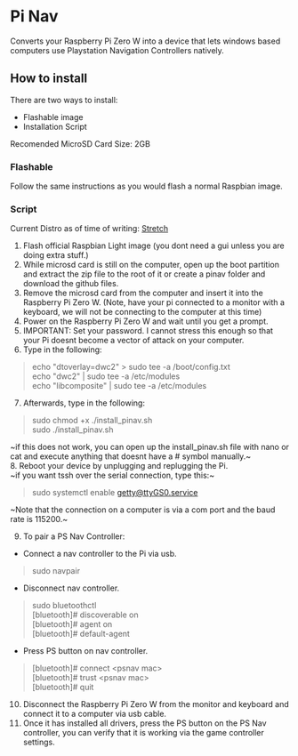 # Pi Nav
Converts your Raspberry Pi Zero W into a device that lets windows based computers use Playstation Navigation Controllers natively.

## How to install
There are two ways to install:
* Flashable image
* Installation Script  

Recomended MicroSD Card Size: 2GB

### Flashable
Follow the same instructions as you would flash a normal Raspbian image.

### Script
Current Distro as of time of writing: [Stretch](https://www.raspberrypi.org/downloads/raspbian/)  
1. Flash official Raspbian Light image (you dont need a gui unless you are doing extra stuff.)
2. While microsd card is still on the computer, open up the boot partition and extract the zip file to the root of it or create a pinav folder and download the github files.
3. Remove the microsd card from the computer and insert it into the Raspberry Pi Zero W. (Note, have your pi connected to a monitor with a keyboard, we will not be connecting to the computer at this time)
4. Power on the Raspberry Pi Zero W and wait until you get a prompt.
5. IMPORTANT: Set your password.  I cannot stress this enough so that your Pi doesnt become a vector of attack on your computer.
6. Type in the following:
> echo "dtoverlay=dwc2" > sudo tee -a /boot/config.txt  
echo "dwc2" | sudo tee -a /etc/modules  
echo "libcomposite" | sudo tee -a /etc/modules  

7. Afterwards, type in the following:
> sudo chmod +x ./install_pinav.sh  
sudo ./install_pinav.sh  

~if this does not work, you can open up the install_pinav.sh file with nano or cat and execute anything that doesnt have a # symbol manually.~  
8. Reboot your device by unplugging and replugging the Pi.  
~if you want tssh over the serial connection, type this:~
> sudo systemctl enable getty@ttyGS0.service  

~Note that the connection on a computer is via a com port and the baud rate is 115200.~

9. To pair a PS Nav Controller:
* Connect a nav controller to the Pi via usb.  
> sudo navpair  

* Disconnect nav controller.  

>sudo bluetoothctl  
[bluetooth]# discoverable on  
[bluetooth]# agent on  
[bluetooth]# default-agent  

* Press PS button on nav controller.  
> [bluetooth]# connect \<psnav mac\>  
[bluetooth]# trust \<psnav mac\>  
[bluetooth]# quit  

10. Disconnect the Raspberry Pi Zero W from the monitor and keyboard and connect it to a computer via usb cable.
11. Once it has installed all drivers, press the PS button on the PS Nav controller, you can verify that it is working via the game controller settings.